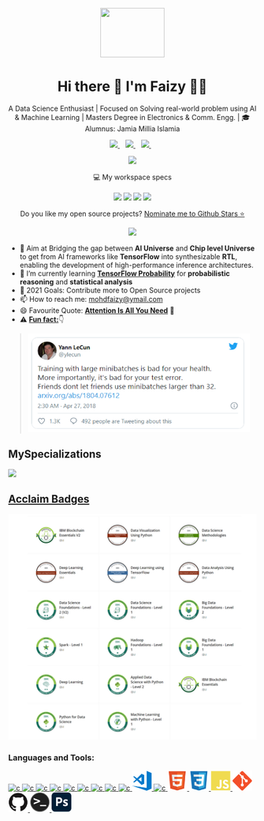 <p align='center'>
  <a href="#"><img src="https://marlacummins.com/wp-content/uploads/2014/03/Work_In_Progress.png" height='100' width='130'></a>
</p>

<h1 align='center'>
  Hi there 👋 I'm Faizy 👨‍💻
</h1>

<p align='center'>
  A Data Science Enthusiast | Focused on Solving real-world problem using AI & Machine Learning | Masters Degree in Electronics & Comm. Engg. | 🎓Alumnus: Jamia Millia Islamia
</p>



<p align='center'>
  
  <!--<a href="https://wa.me/5518996643974?text=Olá!%20Alexandre">
    <img src="https://img.shields.io/badge/WHATSAPP-%2325D366.svg?&style=for-the-badge&logo=whatsapp&logoColor=white" />    
  </a>&nbsp;&nbsp;-->
  <a href="https://twitter.com/intent/follow?original_referer=https%3A%2F%2Fgithub.com%2FcodeSTACKr&screen_name=F4izy">
    <img src="https://img.shields.io/twitter/follow/F4izy?color=1DA1F2&logo=twitter&style=for-the-badge" />
  </a>&nbsp;&nbsp;
  <a href="https://www.linkedin.com/in/faizy-mohd-836573122/">
    <img src="https://img.shields.io/badge/linkedin-%230077B5.svg?&style=for-the-badge&logo=linkedin&logoColor=white" />        
  </a>&nbsp;&nbsp;
  <a href="https://ai.stackexchange.com/users/36737/faizy">
    <img src="https://img.shields.io/badge/stack%20overflow-FE7A16?logo=stack-overflow&logoColor=white&style=for-the-badge" />        
  </a>&nbsp;&nbsp;
  
</p>

<p align='center'>
  <a href="#"><img src="https://github-readme-stats.vercel.app/api?username=mohd-faizy&show_icons=true&count_private=true&theme=dark" width="350"></a>
</p>

<p align='center'>
  💻 My workspace specs<br/><br/>
  <img src="https://img.shields.io/badge/windows-%230078D6.svg?&style=for-the-badge&logo=windows&logoColor=white" />
  <img src="https://img.shields.io/badge/intel-core%20i5%2010th-%230071C5.svg?&style=for-the-badge&logo=intel&logoColor=white" />
  <img src="https://img.shields.io/badge/RAM-16GB-%230071C5.svg?&style=for-the-badge&logoColor=white" />
  <img src="https://img.shields.io/badge/amd-Radeon%20RX%205500-%23ED1C24.svg?&style=for-the-badge&logo=amd&logoColor=white" />
</p>

<p align='center'>
  Do you like my open source projects? <a href='https://stars.github.com/nominate/'>Nominate me to Github Stars ⭐</a>
</p>


</p>
<p align='center'>
  <a href="#"><img src="https://gpvc.arturio.dev/mohd-faizy"></a>
</p>


- 🎯  Aim at Bridging the gap between __AI Universe__ and __Chip level Universe__ to get from AI frameworks like __TensorFlow__ into synthesizable __RTL__, enabling the development of high-performance inference architectures. 
- 🌱 I’m currently learning [__TensorFlow Probability__](https://github.com/mohd-faizy/07T_Probabilistic-Deep-Learning-with-TensorFlow) for __probabilistic reasoning__ and __statistical analysis__
- 🥅 2021 Goals: Contribute more to Open Source projects
- 📫 How to reach me: mohdfaizy@ymail.com
- 😄 Favourite Quote: [__Attention Is All You Need__](https://arxiv.org/abs/1706.03762) 📃
- ⚠️ [__Fun fact:__](https://twitter.com/ylecun/status/989610208497360896)👇
> <img src='https://github.com/mohd-faizy/mohd-faizy/blob/main/mohd-faizy/ylecun.png' height='200'  width='450' >


## MySpecializations
<img src='https://github.com/mohd-faizy/mohd-faizy/blob/main/mohd-faizy/Specliz_Cert.jpg'>

##  [Acclaim Badges](https://www.youracclaim.com/users/mohd-faizy)

<p align='center'>
  <a href="#"><img src='https://github.com/mohd-faizy/mohd-faizy/blob/main/mohd-faizy/acclaim_badges.png'></a>
</p>


<h3 align="left">Languages and Tools:</h3>

<p align="left">
    <a href="https://www.tensorflow.org/" target="_blank">
        <img src="https://www.kubeflow.org/docs/images/logos/TensorFlow.png" alt="c" width="40" height="40"/> 
    </a>
    <a href="https://keras.io/" target="_blank">
        <img src="https://upload.wikimedia.org/wikipedia/commons/thumb/a/ae/Keras_logo.svg/1200px-Keras_logo.svg.png" alt="c" width="40" height="40"/> 
    </a>
    <a href="https://pytorch.org/" target="_blank">
        <img src="https://seeklogo.com/images/P/pytorch-logo-84F95D0AF5-seeklogo.com.png" alt="c" width="40" height="40"/> 
    </a>
    <a href="https://numpy.org/" target="_blank">
        <img src="https://numpy.org/images/logos/numpy.svg" alt="c" width="40" height="40"/> 
    </a>
    <a href="https://www.scipy.org/" target="_blank">
        <img src="https://www.scipy.org/_static/images/scipy_med.png" alt="c" width="40" height="40"/> 
    </a>
    <a href="https://scikit-learn.org/stable/" target="_blank">
        <img src="https://upload.wikimedia.org/wikipedia/commons/thumb/0/05/Scikit_learn_logo_small.svg/1200px-Scikit_learn_logo_small.svg.png" alt="c" width="50" height="40"/> 
    </a>
    <a href="https://pandas.pydata.org/" target="_blank">
        <img src="https://cdn.shortpixel.ai/spai/q_lossy+ret_img/https://numfocus.org/wp-content/uploads/2016/07/pandas-logo-300.png" alt="c" width="50" height="50"/> 
    </a>
    <a href="https://seaborn.pydata.org/" target="_blank">
        <img src="https://i1.wp.com/cmdlinetips.com/wp-content/uploads/2020/09/Seaborn_logo.png?resize=234%2C246&ssl=1" alt="c" width="40" height="40"/> 
    </a>
    <a href="https://matplotlib.org/" target="_blank">
        <img src="https://www.scipy.org/_static/images/matplotlib_med.png" alt="c" width="40" height="40"/> 
    </a>
    <a href="https://code.visualstudio.com/" target="_blank">
        <img src="https://raw.githubusercontent.com/github/explore/80688e429a7d4ef2fca1e82350fe8e3517d3494d/topics/visual-studio-code/visual-studio-code.png" alt="c" width="40" height="40"/> 
    </a>
    <a href="https://www.python.org/" target="_blank">
        <img src="https://upload.wikimedia.org/wikipedia/commons/thumb/c/c3/Python-logo-notext.svg/768px-Python-logo-notext.svg.png" alt="c" width="40" height="40"/> 
    </a>
    <a href="https://www.w3schools.com/html/" target="_blank">
        <img src="https://raw.githubusercontent.com/devicons/devicon/40cd6bc89a299dc50ac289f8e3b071d0dff49d9c/icons/html5/html5-original.svg" alt="c" width="40" height="40"/> 
    </a>
    <a href="https://www.w3schools.com/html/" target="_blank">
        <img src="https://raw.githubusercontent.com/devicons/devicon/40cd6bc89a299dc50ac289f8e3b071d0dff49d9c/icons/css3/css3-original.svg" alt="c" width="40" height="40"/> 
    </a>
    <a href="https://www.w3schools.com/html/" target="_blank">
        <img src="https://raw.githubusercontent.com/devicons/devicon/40cd6bc89a299dc50ac289f8e3b071d0dff49d9c/icons/javascript/javascript-plain.svg" alt="c" width="40" height="40"/> 
    </a>
    <a href="https://git-scm.com/" target="_blank">
        <img src="https://raw.githubusercontent.com/devicons/devicon/40cd6bc89a299dc50ac289f8e3b071d0dff49d9c/icons/git/git-original.svg" alt="c" width="40" height="40"/> 
    </a>
    <a href="https://github.com/mohd-faizy" target="_blank">
        <img src="https://raw.githubusercontent.com/devicons/devicon/40cd6bc89a299dc50ac289f8e3b071d0dff49d9c/icons/github/github-original.svg" alt="c" width="40" height="40"/> 
    </a>
    <a href="https://www.gnu.org/software/bash/" target="_blank">
        <img src="https://raw.githubusercontent.com/github/explore/80688e429a7d4ef2fca1e82350fe8e3517d3494d/topics/terminal/terminal.png" alt="c" width="40" height="40"/> 
    </a>
    <a href="https://www.adobe.com/in/products/photoshop.html" target="_blank">
        <img src="https://raw.githubusercontent.com/devicons/devicon/40cd6bc89a299dc50ac289f8e3b071d0dff49d9c/icons/photoshop/photoshop-plain.svg" alt="c" width="40" height="40"/> 
    </a>
</p>

